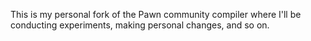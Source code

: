 This is my personal fork of the Pawn community compiler where I'll be conducting experiments, making personal changes, and so on.
